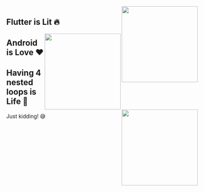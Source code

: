 <img src='https://media.giphy.com/media/SWjF9zQ4CTktab8HQN/giphy.gif' align='right' width=200 />

## Flutter is Lit 🔥

<img src='https://media.tenor.com/images/a6f47eb951d59f81b5a146a444480833/tenor.gif' align='right' width=200 />

## Android is Love ❤️

<img src='https://media.giphy.com/media/A06UFEx8jxEwU/giphy.gif' align='right' width=200 />

## Having 4 nested loops is Life 🙈

Just kidding! 😅

<!--
**chiragmittal19/chiragmittal19** is a ✨ _special_ ✨ repository because its `README.md` (this file) appears on your GitHub profile.

Here are some ideas to get you started:

- 🔭 I’m currently working on ...
- 🌱 I’m currently learning ...
- 👯 I’m looking to collaborate on ...
- 🤔 I’m looking for help with ...
- 💬 Ask me about ...
- 📫 How to reach me: ...
- 😄 Pronouns: ...
- ⚡ Fun fact: ...
-->
